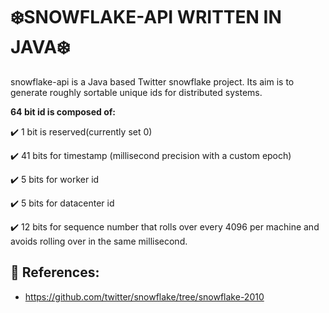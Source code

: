 # ❄️SNOWFLAKE-API WRITTEN IN JAVA❄️
snowflake-api is a Java based Twitter snowflake project. Its aim is to generate roughly sortable unique ids for distributed systems.

**64 bit id is composed of:**

✔️ 1 bit is reserved(currently set 0)

✔️ 41 bits for timestamp (millisecond precision with a custom epoch)

✔️ 5 bits  for worker id

✔️ 5 bits for datacenter id

✔️ 12 bits for sequence number that rolls over every 4096 per machine and avoids rolling over in the same millisecond.




## 📘 References:

- https://github.com/twitter/snowflake/tree/snowflake-2010
